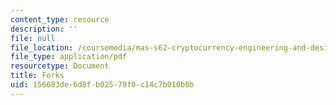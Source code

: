 ```yaml
---
content_type: resource
description: ''
file: null
file_location: /coursemedia/mas-s62-cryptocurrency-engineering-and-design-spring-2018/156683de6d8fb02579f0c14c7b010b0b_MAS-S62S18-lec08.pdf
file_type: application/pdf
resourcetype: Document
title: Forks
uid: 156683de-6d8f-b025-79f0-c14c7b010b0b
---
```

